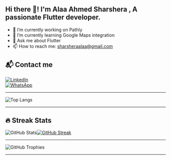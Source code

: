 ## Hi there 👋! I'm Alaa Ahmed Sharshera , A passionate Flutter developer.


- 🔭 I’m currently working on Pathly
- 🌱 I’m currently learning Google Maps integration 
- 💬 Ask me about Flutter
- 📫 How to reach me: [sharsheraalaa@gmail.com](mailto:sharsheraalaa@gmail.com)

## 📬 Contact me  

[![LinkedIn](https://img.shields.io/badge/LinkedIn-blue?style=for-the-badge&logo=linkedin)](https://www.linkedin.com/in/alaasharshera/)  
[![WhatsApp](https://img.shields.io/badge/WhatsApp-25D366?style=for-the-badge&logo=whatsapp&logoColor=white)](https://wa.me/201002492902)




--------------------------------------------------------------------------------------------------------------
![Top Langs](https://github-readme-stats.vercel.app/api/top-langs/?username=AlaaSharshera&layout=compact&theme=radical)

--------------------------------------------------------------------------------------------------------------
## 🔥 Streak Stats  
![GitHub Stats](https://github-readme-stats.vercel.app/api?username=AlaaSharshera&show_icons=true&theme=radical)[![GitHub Streak](https://streak-stats.demolab.com/?user=AlaaSharshera&theme=dark&hide_border=false)](https://git.io/streak-stats)


-----------------------------------------------------------------------------------------------------------------
![GitHub Trophies](https://github-profile-trophy.vercel.app/?username=AlaaSharshera&theme=dracula)

------------------------------------------------------------------------------------------------------------------




